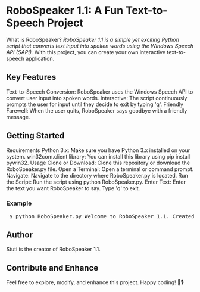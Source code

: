<h1>RoboSpeaker 1.1: A Fun Text-to-Speech Project</h1>
What is RoboSpeaker? <i>RoboSpeaker 1.1 is a simple yet exciting Python script that converts text input into spoken words using the Windows Speech API (SAPI).</i> With this project, you can create your own interactive text-to-speech application.

<h2>Key Features</h2>
Text-to-Speech Conversion: RoboSpeaker uses the Windows Speech API to convert user input into spoken words.
Interactive: The script continuously prompts the user for input until they decide to exit by typing 'q'.
Friendly Farewell: When the user quits, RoboSpeaker says goodbye with a friendly message.
<h2>Getting Started</h2>
Requirements
Python 3.x: Make sure you have Python 3.x installed on your system.
win32com.client library: You can install this library using pip install pywin32.
Usage
Clone or Download: Clone this repository or download the RoboSpeaker.py file.
Open a Terminal: Open a terminal or command prompt.
Navigate: Navigate to the directory where RoboSpeaker.py is located.
Run the Script: Run the script using python RoboSpeaker.py.
Enter Text: Enter the text you want RoboSpeaker to say. Type 'q' to exit.
<h3>Example</h3> <pre> $ python RoboSpeaker.py Welcome to RoboSpeaker 1.1. Created by Stuti Enter what you want me to speak: Hello, world! Hello, world! Enter what you want me to speak: This is a test. This is a test. Enter what you want me to speak: q Goodbye, friend! </pre> <h2>Author</h2>
Stuti is the creator of RoboSpeaker 1.1.

<h2>Contribute and Enhance</h2>
Feel free to explore, modify, and enhance this project. Happy coding! 🤖🎙️

